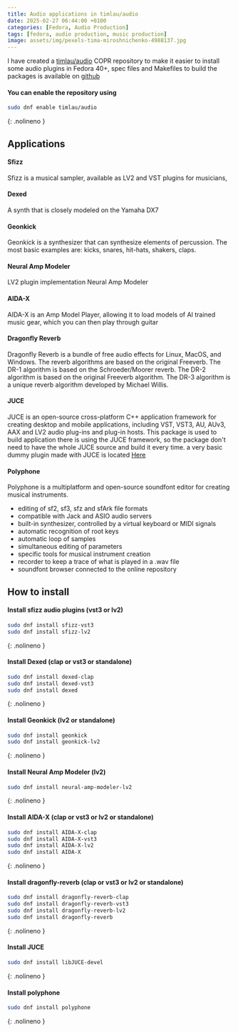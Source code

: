 ```yaml
---
title: Audio applications in timlau/audio
date: 2025-02-27 06:44:00 +0100
categories: [Fedora, Audio Production]
tags: [fedora, audio production, music production]
image: assets/img/pexels-tima-miroshnichenko-4988137.jpg   
---
```


I have created a [timlau/audio](https://copr.fedorainfracloud.org/coprs/timlau/audio/) COPR repository to make it easier to install some audio plugins in Fedora 40+, spec files and Makefiles to build the packages is available on [github](https://github.com/timlau/audio_spec_files)

#### You can enable the repository using
```bash
sudo dnf enable timlau/audio
```
{: .nolineno }

## Applications

#### Sfizz

Sfizz is a musical sampler, available as LV2 and VST plugins for musicians,

#### Dexed
A synth that is closely modeled on the Yamaha DX7

#### Geonkick
Geonkick is a synthesizer that can synthesize elements of percussion. The most basic examples are: kicks, snares, hit-hats, shakers, claps.

#### Neural Amp Modeler 
LV2 plugin implementation Neural Amp Modeler

#### AIDA-X
AIDA-X is an Amp Model Player, allowing it to load models of AI trained music gear, which you can then play through guitar

#### Dragonfly Reverb
Dragonfly Reverb is a bundle of free audio effects for Linux, MacOS, and Windows. The reverb algorithms are based on the original Freeverb. The DR-1 algorithm is based on the Schroeder/Moorer reverb. The DR-2 algorithm is based on the original Freeverb algorithm. The DR-3 algorithm is a unique reverb algorithm developed by Michael Willis.

#### JUCE
JUCE is an open-source cross-platform C++ application framework for creating desktop and mobile applications, including VST, VST3, AU, AUv3, AAX and LV2 audio plug-ins and plug-in hosts.
This package is used to build application there is using the JUCE framework, so the package don't need to have the whole JUCE source and build it every time.
a very basic dummy plugin made with JUCE is located [Here](https://github.com/timlau/juce-test)

#### Polyphone
Polyphone is a multiplatform and open-source soundfont editor for creating musical instruments.

* editing of sf2, sf3, sfz and sfArk file formats
* compatible with Jack and ASIO audio servers
* built-in synthesizer, controlled by a virtual keyboard or MIDI signals
* automatic recognition of root keys
* automatic loop of samples
* simultaneous editing of parameters
* specific tools for musical instrument creation
* recorder to keep a trace of what is played in a .wav file
* soundfont browser connected to the online repository

## How to install

#### Install sfizz audio plugins (vst3 or lv2)

```bash
sudo dnf install sfizz-vst3
sudo dnf install sfizz-lv2
```
{: .nolineno }

#### Install Dexed (clap or vst3 or standalone)

```bash
sudo dnf install dexed-clap
sudo dnf install dexed-vst3
sudo dnf install dexed
```
{: .nolineno }

#### Install Geonkick (lv2 or standalone)

```bash
sudo dnf install geonkick
sudo dnf install geonkick-lv2
```
{: .nolineno }

#### Install Neural Amp Modeler  (lv2)

```bash
sudo dnf install neural-amp-modeler-lv2
```
{: .nolineno }

#### Install AIDA-X (clap or vst3 or lv2 or standalone)

```bash
sudo dnf install AIDA-X-clap
sudo dnf install AIDA-X-vst3
sudo dnf install AIDA-X-lv2
sudo dnf install AIDA-X
```
{: .nolineno }

#### Install dragonfly-reverb  (clap or vst3 or lv2  or standalone)

```bash
sudo dnf install dragonfly-reverb-clap
sudo dnf install dragonfly-reverb-vst3
sudo dnf install dragonfly-reverb-lv2
sudo dnf install dragonfly-reverb
```
{: .nolineno }

#### Install JUCE

```bash
sudo dnf install libJUCE-devel
```
{: .nolineno }

#### Install polyphone

```bash
sudo dnf install polyphone
```
{: .nolineno }


